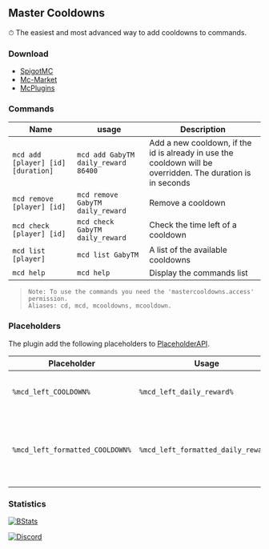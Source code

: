 ## Master Cooldowns
⏱ The easiest and most advanced way to add cooldowns to commands.

### Download
- [SpigotMC]()
- [Mc-Market]()
- [McPlugins]()

### Commands
| Name | usage | Description |
| --- | --- | --- |
| `mcd add [player] [id] [duration]` | `mcd add GabyTM daily_reward 86400` | Add a new cooldown, if the id is already in use the cooldown will be overridden. The duration is in seconds |
| `mcd remove [player] [id]` | `mcd remove GabyTM daily_reward` | Remove a cooldown |
| `mcd check [player] [id]` | `mcd check GabyTM daily_reward` | Check the time left of a cooldown |
|  `mcd list [player]` | `mcd list GabyTM` | A list of the available cooldowns |
| `mcd help` | `mcd help` | Display the commands list |

> ```
> Note: To use the commands you need the 'mastercooldowns.access' permission.
> Aliases: cd, mcd, mcooldowns, mcooldown.
> ```
 
### Placeholders
The plugin add the following placeholders to [PlaceholderAPI](https://www.spigotmc.org/resources/placeholderapi.6245/).    

| Placeholder | Usage | Output | Description |
| --- | --- | --- | --- |
| `%mcd_left_COOLDOWN%` | `%mcd_left_daily_reward%` | 86400 | Return the time left of a cooldown as an integer |
| `%mcd_left_formatted_COOLDOWN%` | `%mcd_left_formatted_daily_reward%` | 24h | Same as above but formatted using PlaceholderAPI simple date format |
 
### Statistics
[![BStats](https://bstats.org/signatures/bukkit/MasterCooldowns.svg)](https://bstats.org/plugin/bukkit/MasterCooldowns)
  
[![Discord](https://i.imgur.com/O1vSizn.png)](https://gabytm.me)